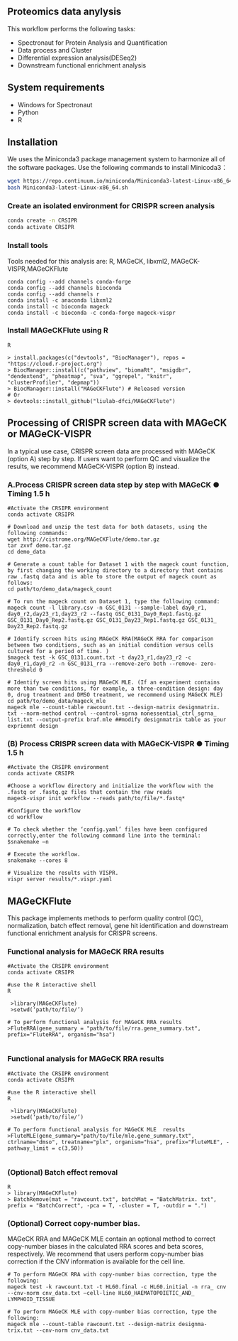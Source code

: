 
## Proteomics data anylysis 

This workflow performs the following tasks:
- Spectronaut for Protein Analysis and Quantification
- Data process and Cluster
- Differential expression analysis(DESeq2)
- Downstream functional enrichment analysis

## System requirements
- Windows for Spectronaut
- Python
- R 


## Installation
We uses the Miniconda3 package management system to harmonize all of the software packages. 
Use the following commands to install Minicoda3：
``` bash
wget https://repo.continuum.io/miniconda/Miniconda3-latest-Linux-x86_64.sh
bash Miniconda3-latest-Linux-x86_64.sh
```
### Create an isolated environment for CRISPR screen analysis
``` bash
conda create -n CRSIPR
conda activate CRSIPR
``` 

### Install tools
Tools needed for this analysis are: R, MAGeCK, libxml2, MAGeCK-VISPR,MAGeCKFlute 
~~~
conda config --add channels conda-forge
conda config --add channels bioconda
conda config --add channels r
conda install -c anaconda libxml2
conda install -c bioconda mageck
conda install -c bioconda -c conda-forge mageck-vispr
~~~

### Install MAGeCKFlute using R
~~~
R

> install.packages(c("devtools", "BiocManager"), repos = "https://cloud.r-project.org")
> BiocManager::install(c("pathview", "biomaRt", "msigdbr", "dendextend", "pheatmap", "sva", "ggrepel", "knitr", "clusterProfiler", "depmap"))
> BiocManager::install("MAGeCKFlute") # Released version
# Or
> devtools::install_github("liulab-dfci/MAGeCKFlute")
~~~

## Processing of CRISPR screen data with MAGeCK or MAGeCK-VISPR
In a typical use case, CRISPR screen data are processed with MAGeCK (option A) step by step. If users want to perform QC and visualize the results, we recommend MAGeCK-VISPR (option B) instead. 

### A.Process CRISPR screen data step by step with MAGeCK ● Timing 1.5 h
```
#Activate the CRSIPR environment 
conda activate CRSIPR

# Download and unzip the test data for both datasets, using the following commands:
wget http://cistrome.org/MAGeCKFlute/demo.tar.gz 
tar zxvf demo.tar.gz
cd demo_data

# Generate a count table for Dataset 1 with the mageck count function, by first changing the working directory to a directory that contains raw .fastq data and is able to store the output of mageck count as follows:
cd path/to/demo_data/mageck_count

# To run the mageck count on Dataset 1, type the following command:
mageck count -l library.csv -n GSC_0131 --sample-label day0_r1, day0_r2,day23_r1,day23_r2 --fastq GSC_0131_Day0_Rep1.fastq.gz GSC_0131_Day0_Rep2.fastq.gz GSC_0131_Day23_Rep1.fastq.gz GSC_0131_ Day23_Rep2.fastq.gz

# Identify screen hits using MAGeCK RRA(MAGeCK RRA for comparison between two conditions, such as an initial condition versus cells cultured for a period of time. )
$mageck test -k GSC_0131.count.txt -t day23_r1,day23_r2 -c day0_r1,day0_r2 -n GSC_0131_rra --remove-zero both --remove- zero-threshold 0

# Identify screen hits using MAGeCK MLE. (If an experiment contains more than two conditions, for example, a three-condition design: day 0, drug treatment and DMSO treatment, we recommend using MAGeCK MLE)
cd path/to/demo_data/mageck_mle
mageck mle --count-table rawcount.txt --design-matrix designmatrix. txt --norm-method control --control-sgrna nonessential_ctrl_sgrna_ list.txt --output-prefix braf.mle ##modify designmatrix table as your expriemnt design
```

### (B) Process CRISPR screen data with MAGeCK-VISPR ● Timing 1.5 h
```
#Activate the CRSIPR environment 
conda activate CRSIPR

#Choose a workflow directory and initialize the workflow with the .fastq or .fastq.gz files that contain the raw reads
mageck-vispr init workflow --reads path/to/file/*.fastq*

#Configure the workflow
cd workflow

# To check whether the ‘config.yaml’ files have been configured correctly,enter the following command line into the terminal:
$snakemake –n

# Execute the workflow.
snakemake --cores 8

# Visualize the results with VISPR.
vispr server results/*.vispr.yaml
```

## MAGeCKFlute 
This package implements methods to perform quality control (QC), normalization, batch effect removal, gene hit identification and downstream functional enrichment analysis for CRISPR screens. 

### Functional analysis for MAGeCK RRA results
```
#Activate the CRSIPR environment 
conda activate CRSIPR

#use the R interactive shell
R

 >library(MAGeCKFlute)
 >setwd(‘path/to/file/’)
 
# To perform functional analysis for MAGeCK RRA results 
>FluteRRA(gene_summary = "path/to/file/rra.gene_summary.txt", prefix="FluteRRA", organism="hsa")
 
```

### Functional analysis for MAGeCK RRA results
```
#Activate the CRSIPR environment 
conda activate CRSIPR

#use the R interactive shell
R

 >library(MAGeCKFlute)
 >setwd(‘path/to/file/’)
 
# To perform functional analysis for MAGeCK MLE  results 
>FluteMLE(gene_summary="path/to/file/mle.gene_summary.txt", ctrlname="dmso", treatname="plx", organism="hsa", prefix="FluteMLE", -pathway_limit = c(3,50))


```

### (Optional) Batch effect removal
```
R
> library(MAGeCKFlute)
> BatchRemove(mat = "rawcount.txt", batchMat = "BatchMatrix. txt", prefix = "BatchCorrect", -pca = T, -cluster = T, -outdir = ".")
```

### (Optional) Correct copy-number bias. 
MAGeCK RRA and MAGeCK MLE contain an optional method to correct copy-number biases in the calculated RRA scores and beta scores, respectively. We recommend that users perform copy-number bias correction if the CNV information is available for the cell line. 

```
# To perform MAGeCK RRA with copy-number bias correction, type the following:
mageck test -k rawcount.txt -t HL60.final -c HL60.initial -n rra_ cnv --cnv-norm cnv_data.txt –cell-line HL60_HAEMATOPOIETIC_AND_ LYMPHOID_TISSUE

# To perform MAGeCK MLE with copy-number bias correction, type the following:
mageck mle --count-table rawcount.txt --design-matrix designma- trix.txt --cnv-norm cnv_data.txt

```
